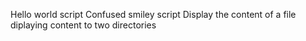 Hello world script
Confused smiley script
Display the content of a file
diplaying content to two directories
